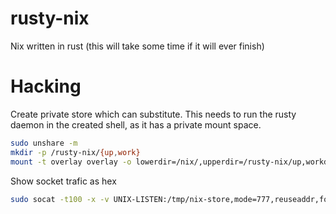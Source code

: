 # rusty-nix
Nix written in rust (this will take some time if it will ever finish)

# Hacking
Create private store which can substitute.
This needs to run the rusty daemon in the created shell, as it has a private mount space.
~~~sh
sudo unshare -m
mkdir -p /rusty-nix/{up,work}
mount -t overlay overlay -o lowerdir=/nix/,upperdir=/rusty-nix/up,workdir=/rusty-nix/work/ /nix/
~~~

Show socket trafic as hex
~~~sh
sudo socat -t100 -x -v UNIX-LISTEN:/tmp/nix-store,mode=777,reuseaddr,fork UNIX-CONNECT:/home/kloenk/daemon.socket
~~~
